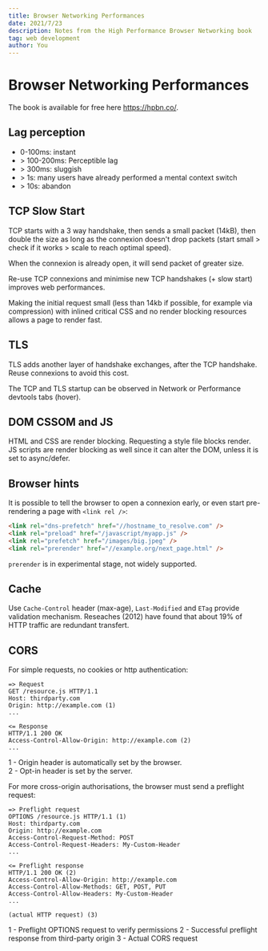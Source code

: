 ```yaml
---
title: Browser Networking Performances
date: 2021/7/23
description: Notes from the High Performance Browser Networking book
tag: web development
author: You
---
```


# Browser Networking Performances

The book is available for free here https://hpbn.co/.

## Lag perception

- 0-100ms: instant
- &gt; 100-200ms: Perceptible lag
- &gt; 300ms: sluggish
- &gt; 1s: many users have already performed a mental context switch
- &gt; 10s: abandon

## TCP Slow Start

TCP starts with a 3 way handshake, then sends a small packet (14kB), then double the size as long as the connexion doesn't drop packets (start small > check if it works > scale to reach optimal speed).

When the connexion is already open, it will send packet of greater size.

Re-use TCP connexions and minimise new TCP handshakes (+ slow start) improves web performances.

Making the initial request small (less than 14kb if possible, for example via compression) with inlined critical CSS and no render blocking resources allows a page to render fast.

## TLS

TLS adds another layer of handshake exchanges, after the TCP handshake. Reuse connexions to avoid this cost.

The TCP and TLS startup can be observed in Network or Performance devtools tabs (hover).

## DOM CSSOM and JS

HTML and CSS are render blocking. Requesting a style file blocks render. JS scripts are render blocking as well since it can alter the DOM, unless it is set to async/defer.

## Browser hints

It is possible to tell the browser to open a connexion early, or even start pre-rendering a page with `<link rel />`:

```html
<link rel="dns-prefetch" href="//hostname_to_resolve.com" />
<link rel="preload" href="/javascript/myapp.js" />
<link rel="prefetch" href="/images/big.jpeg" />
<link rel="prerender" href="//example.org/next_page.html" />
```

`prerender` is in experimental stage, not widely supported.

## Cache

Use `Cache-Control` header (max-age), `Last-Modified` and `ETag` provide validation mechanism.
Reseaches (2012) have found that about 19% of HTTP traffic are redundant transfert.

## CORS

For simple requests, no cookies or http authentication:

```text
=> Request
GET /resource.js HTTP/1.1
Host: thirdparty.com
Origin: http://example.com (1)
...

<= Response
HTTP/1.1 200 OK
Access-Control-Allow-Origin: http://example.com (2)
...
```

1 - Origin header is automatically set by the browser.  
2 - Opt-in header is set by the server.

For more cross-origin authorisations, the browser must send a preflight request:

```text
=> Preflight request
OPTIONS /resource.js HTTP/1.1 (1)
Host: thirdparty.com
Origin: http://example.com
Access-Control-Request-Method: POST
Access-Control-Request-Headers: My-Custom-Header
...

<= Preflight response
HTTP/1.1 200 OK (2)
Access-Control-Allow-Origin: http://example.com
Access-Control-Allow-Methods: GET, POST, PUT
Access-Control-Allow-Headers: My-Custom-Header
...

(actual HTTP request) (3)
```

1 - Preflight OPTIONS request to verify permissions
2 - Successful preflight response from third-party origin
3 - Actual CORS request
